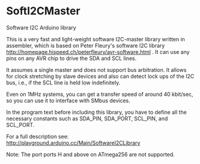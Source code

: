 SoftI2CMaster
=============

Software I2C Arduino library

This is a very fast and light-weight software I2C-master library
written in assembler, which is based on Peter Fleury's software
I2C library http://homepage.hispeed.ch/peterfleury/avr-software.html
. It can use any pins on any AVR chip to drive the SDA and SCL lines.

It assumes a single master and does not support bus arbitration. It
allows for clock stretching by slave devices and also can detect lock
ups of the I2C bus, i.e., if the SCL line is held low indefinitely.

Even on 1MHz systems, you can get a transfer speed of around 40 kbit/sec, so
you can use it to interface with SMbus devices.

In the program text before including this library, you have to define
all the necessary constants such as  SDA_PIN, SDA_PORT, SCL_PIN, and
SCL_PORT.

For a full description see: http://playground.arduino.cc/Main/SoftwareI2CLibrary

Note: The port ports H and above on ATmega256 are not supported.
